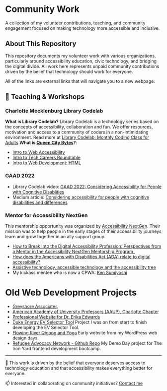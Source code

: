 # Community Work

A collection of my volunteer contributions, teaching, and community engagement focused on making technology more accessible and inclusive. 

## About This Repository

This repository documents my volunteer work with various organizations, particularly around accessibility education, civic technology, and bridging the digital divide. All work here represents unpaid community contributions driven by the belief that technology should work for everyone.

All of the links are external links that will navigate you to a new webpage.

## 🏫 Teaching & Workshops

### Charlotte Mecklenburg Library Codelab
**What is Library Codelab?** Library Codelab is a technology series based on the concepts of accessibility, collaboration and fun. We offer resources, motivation and access to a community of coders in a non-intimidating environment. Read more at [Library Codelab: Monthly Coding Class for Adults](https://www.cmlibrary.org/blog/library-codelab-monthly-coding-class-adults)
**What is [Queen City Bytes](https://www.instagram.com/qcbytes/)?**: 

- [Intro to Web Accessibility](https://www.youtube.com/live/0yFHbfEFfF0?feature=shared)
- [Intro to Tech Careers Roundtable](https://www.youtube.com/live/L2T0oTdcCfQ?feature=shared)
- [Intro to Web Development: HTML](https://youtu.be/RjTYBm22DXg?feature=shared)

### GAAD 2022
- Library Codelab video:  [GAAD 2022:  Considering Accessibility for People with Cognitive Disablities](https://youtu.be/8fEXx0qhPHM?feature=shared)
- Medium article:  [Considering accessibility for people with cognitive disabilities and differences](https://medium.com/user-experience-design-1/considering-accessibility-for-people-with-cognitive-disabilities-and-differences-b208dc132a8c)

### Mentor for Accessibility NextGen
This mentorship opportunity was organized by [Accessibility NextGen](https://www.meetup.com/a11y-next-gen/). Their mission was to help people in the early stages of their accessibility journeys learn and grow together in an ally support group.
   
- [How to Break Into the Digital Accessibility Profession: Perspectives from a Mentor in the Accessibility NextGen Mentorship Program](https://medium.com/simply-technology/how-to-get-into-the-digital-accessibility-profession-perspectives-from-a-mentor-in-the-9cc396c37ba3)_
- [How does the Americans with Disabilities Act (ADA) relate to digital accessibility?](https://medium.com/simply-technology/how-does-the-americans-with-disabilities-act-ada-relate-to-digital-accessibility-9c5fe43bf374)
- [Assistive technology, accessible technology and the accessibility tree](https://medium.com/simply-technology/how-does-the-americans-with-disabilities-act-ada-relate-to-digital-accessibility-9c5fe43bf374)
- My kickass mentee who is now a CPWA: [Ken Sumiyoshi](https://www.linkedin.com/in/ken-sumiyoshi/)

# Old Web Development Projects

- [Greyshore Associates](https://www.greyshore.com/)
- [American Academy of University Professors (AAUP), Charlotte Chapter](https://uncc-aaup.org/)
- [Professional Website for Dr. Erika Edwards](https://www.erika-denise-edwards.com/#Talks)
- [Duke Energy EV Selector Tool](https://www.duke-energy.com/energy-education/electric-vehicles/choosing-your-ev) Project I was on from start to finish developing the EV Selector Tool.
- [Flowing River Qigong and Yoga](https://www.flowingriverqigongandyoga.com/) Early website from my WordPress web design days.
- [Refugee Advocacy Network - Github Repo](https://github.com/lclark070607/refugeeAdvocacyNetwork/tree/master) My Demo Day project for The Iron Yard frontend development bootcamp.
  
---

💌 This work is driven by the belief that everyone deserves access to technology education and that accessibility makes everything better for everyone.

📫 Interested in collaborating on community initiatives? [Contact me](mailto:welcome@louiseclarka11y.com)
